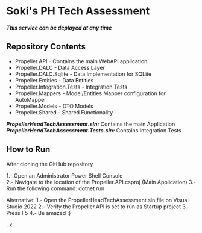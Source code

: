 # Soki's PH Tech Assessment

__*This service can be deployed at any time*__

## Repository Contents

* Propeller.API - Contains the main WebAPI application
* Propeller.DALC - Data Access Layer
* Propeller.DALC.Sqlite - Data Implementation for SQLite
* Propeller.Entities - Data Entities
* Propeller.Integration.Tests - Integration Tests
* Propeller.Mappers - Model/Entities Mapper configuration for AutoMapper
* Propeller.Models - DTO Models
* Propeller.Shared - Shared Functionality

__*PropellerHeadTechAssessment.sln:*__ Contains the main Application
__*PropellerHeadTechAssessment.Tests.sln:*__ Contains Integration Tests

## How to Run

After cloning the GitHub repository

1.- Open an Administrator Power Shell Console  
2.- Navigate to the location of the Propeller.API.csproj (Main Application)
3.- Run the following command: dotnet run

Alternative:
1.- Open the PropellerHeadTechAssessment.sln file on Visual Studio 2022
2.- Verify the Propeller.API is set to run as Startup project
3.- Press F5
4.- Be amazed :)

.
x
